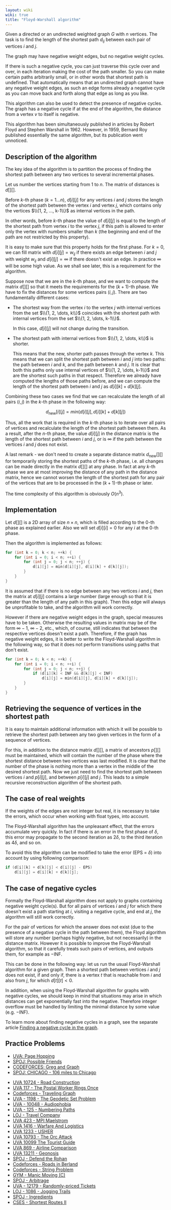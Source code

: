 ```yaml
---
layout: wiki
wiki: true
title: "Floyd-Warshall algorithm"
---
```



Given a directed or an undirected weighted graph $G$ with $n$ vertices.
The task is to find the length of the shortest path $d_{ij}$ between each pair of vertices $i$ and $j$.

The graph may have negative weight edges, but no negative weight cycles.

If there is such a negative cycle, you can just traverse this cycle over and over, in each iteration making the cost of the path smaller.
So you can make certain paths arbitrarily small, or in other words that shortest path is undefined.
That automatically means that an undirected graph cannot have any negative weight edges, as such an edge forms already a negative cycle as you can move back and forth along that edge as long as you like.

This algorithm can also be used to detect the presence of negative cycles.
The graph has a negative cycle if at the end of the algorithm, the distance from a vertex $v$ to itself is negative.

This algorithm has been simultaneously published in articles by Robert Floyd and Stephen Warshall in 1962.
However, in 1959, Bernard Roy published essentially the same algorithm, but its publication went unnoticed.

## Description of the algorithm

The key idea of the algorithm is to partition the process of finding the shortest path between any two vertices to several incremental phases.

Let us number the vertices starting from 1 to $n$.
The matrix of distances is $d[ ][ ]$.

Before $k$-th phase ($k = 1 \dots n$), $d[i][j]$ for any vertices $i$ and $j$ stores the length of the shortest path between the vertex $i$ and vertex $j$, which contains only the vertices $\\{1, 2, ..., k-1\\}$ as internal vertices in the path.

In other words, before $k$-th phase the value of $d[i][j]$ is equal to the length of the shortest path from vertex $i$ to the vertex $j$, if this path is allowed to enter only the vertex with numbers smaller than $k$ (the beginning and end of the path are not restricted by this property).

It is easy to make sure that this property holds for the first phase. For $k = 0$, we can fill matrix with $d[i][j] = w_{i j}$ if there exists an edge between $i$ and $j$ with weight $w_{i j}$ and $d[i][j] = \infty$ if there doesn't exist an edge.
In practice $\infty$ will be some high value.
As we shall see later, this is a requirement for the algorithm.

Suppose now that we are in the $k$-th phase, and we want to compute the matrix $d[ ][ ]$ so that it meets the requirements for the $(k + 1)$-th phase.
We have to fix the distances for some vertices pairs $(i, j)$.
There are two fundamentally different cases:

*   The shortest way from the vertex $i$ to the vertex $j$ with internal vertices from the set $\\{1, 2, \dots, k\\}$ coincides with the shortest path with internal vertices from the set $\\{1, 2, \dots, k-1\\}$.

    In this case, $d[i][j]$ will not change during the transition.

*   The shortest path with internal vertices from $\\{1, 2, \dots, k\\}$ is shorter.

    This means that the new, shorter path passes through the vertex $k$.
    This means that we can split the shortest path between $i$ and $j$ into two paths:
    the path between $i$ and $k$, and the path between $k$ and $j$.
    It is clear that both this paths only use internal vertices of $\\{1, 2, \dots, k-1\\}$ and are the shortest such paths in that respect.
    Therefore we already have computed the lengths of those paths before, and we can compute the length of the shortest path between $i$ and $j$ as $d[i][k] + d[k][j]$.

Combining these two cases we find that we can recalculate the length of all pairs $(i, j)$ in the $k$-th phase in the following way:

$$d_{\text{new}}[i][j] = min(d[i][j], d[i][k] + d[k][j])$$

Thus, all the work that is required in the $k$-th phase is to iterate over all pairs of vertices and recalculate the length of the shortest path between them.
As a result, after the $n$-th phase, the value $d[i][j]$ in the distance matrix is the length of the shortest path between $i$ and $j$, or is $\infty$ if the path between the vertices $i$ and $j$ does not exist.

A last remark - we don't need to create a separate distance matrix $d_{\text{new}}[ ][ ]$ for temporarily storing the shortest paths of the $k$-th phase, i.e. all changes can be made directly in the matrix $d[ ][ ]$ at any phase.
In fact at any $k$-th phase we are at most improving the distance of any path in the distance matrix, hence we cannot worsen the length of the shortest path for any pair of the vertices that are to be processed in the $(k+1)$-th phase or later.

The time complexity of this algorithm is obviously $O(n^3)$.

## Implementation

Let $d[][]$ is a 2D array of size $n \times n$, which is filled according to the $0$-th phase as explained earlier.
Also we will set $d[i][i] = 0$ for any $i$ at the $0$-th phase.

Then the algorithm is implemented as follows:

```cpp
for (int k = 0; k < n; ++k) {
    for (int i = 0; i < n; ++i) {
        for (int j = 0; j < n; ++j) {
            d[i][j] = min(d[i][j], d[i][k] + d[k][j]); 
        }
    }
}
```

It is assumed that if there is no edge between any two vertices $i$ and $j$, then the matrix at $d[i][j]$ contains a large number (large enough so that it is greater than the length of any path in this graph).
Then this edge will always be unprofitable to take, and the algorithm will work correctly.

However if there are negative weight edges in the graph, special measures have to be taken.
Otherwise the resulting values in matrix may be of the form $\infty - 1$,  $\infty - 2$, etc., which, of course, still indicates that between the respective vertices doesn't exist a path.
Therefore, if the graph has negative weight edges, it is better to write the Floyd-Warshall algorithm in the following way, so that it does not perform transitions using paths that don't exist.

```cpp
for (int k = 0; k < n; ++k) {
    for (int i = 0; i < n; ++i) {
        for (int j = 0; j < n; ++j) {
            if (d[i][k] < INF && d[k][j] < INF)
                d[i][j] = min(d[i][j], d[i][k] + d[k][j]); 
        }
    }
}
```

## Retrieving the sequence of vertices in the shortest path

It is easy to maintain additional information with which it will be possible to retrieve the shortest path between any two given vertices in the form of a sequence of vertices.

For this, in addition to the distance matrix $d[ ][ ]$, a matrix of ancestors $p[ ][ ]$ must be maintained, which will contain the number of the phase where the shortest distance between two vertices was last modified.
It is clear that the number of the phase is nothing more than a vertex in the middle of the desired shortest path.
Now we just need to find the shortest path between vertices $i$ and $p[i][j]$, and between $p[i][j]$ and $j$.
This leads to a simple recursive reconstruction algorithm of the shortest path.

## The case of real weights

If the weights of the edges are not integer but real, it is necessary to take the errors, which occur when working with float types, into account.

The Floyd-Warshall algorithm has the unpleasant effect, that the errors accumulate very quickly.
In fact if there is an error in the first phase of $\delta$, this error may propagate to the second iteration as $2 \delta$, to the third iteration as $4 \delta$, and so on.

To avoid this the algorithm can be modified to take the error (EPS = $\delta$) into account by using following comparison:

```cpp
if (d[i][k] + d[k][j] < d[i][j] - EPS)
    d[i][j] = d[i][k] + d[k][j]; 
```

## The case of negative cycles

Formally the Floyd-Warshall algorithm does not apply to graphs containing negative weight cycle(s).
But for all pairs of vertices $i$ and $j$ for which there doesn't exist a path starting at $i$, visiting a negative cycle, and end at $j$,  the algorithm will still work correctly.

For the pair of vertices for which the answer does not exist (due to the presence of a negative cycle in the path between them), the Floyd algorithm will store any number (perhaps highly negative, but not necessarily) in the distance matrix.
However it is possible to improve the Floyd-Warshall algorithm, so that it carefully treats such pairs of vertices, and outputs them, for example as $-\text{INF}$.

This can be done in the following way:
let us run the usual Floyd-Warshall algorithm for a given graph.
Then a shortest path between vertices $i$ and $j$ does not exist, if and only if, there is a vertex $t$ that is reachable from $i$ and also from $j$, for which $d[t][t] < 0$.

In addition, when using the Floyd-Warshall algorithm for graphs with negative cycles, we should keep in mind that situations may arise in which distances can get exponentially fast into the negative.
Therefore integer overflow must be handled by limiting the minimal distance by some value (e.g. $-\text{INF}$).

To learn more about finding negative cycles in a graph, see the separate article [Finding a negative cycle in the graph](../graph/finding-negative-cycle-in-graph).

## Practice Problems
 - [UVA: Page Hopping](https://uva.onlinejudge.org/index.php?option=onlinejudge&page=show_problem&problem=762)
 - [SPOJ: Possible Friends](http://www.spoj.com/problems/SOCIALNE/)
 - [CODEFORCES: Greg and Graph](http://codeforces.com/problemset/problem/295/B)
 - [SPOJ: CHICAGO - 106 miles to Chicago](http://www.spoj.com/problems/CHICAGO/)
 * [UVA 10724 - Road Construction](https://uva.onlinejudge.org/index.php?option=onlinejudge&page=show_problem&problem=1665)
 * [UVA  117 - The Postal Worker Rings Once](https://uva.onlinejudge.org/index.php?option=onlinejudge&page=show_problem&problem=53)
 * [Codeforces - Traveling Graph](http://codeforces.com/problemset/problem/21/D)
 * [UVA - 1198 - The Geodetic Set Problem](https://uva.onlinejudge.org/index.php?option=onlinejudge&page=show_problem&problem=3639)
 * [UVA - 10048 - Audiophobia](https://uva.onlinejudge.org/index.php?option=com_onlinejudge&Itemid=8&page=show_problem&problem=989)
 * [UVA - 125 - Numbering Paths](https://uva.onlinejudge.org/index.php?option=onlinejudge&page=show_problem&problem=61)
 * [LOJ - Travel Company](http://lightoj.com/volume_showproblem.php?problem=1221)
 * [UVA 423 - MPI Maelstrom](https://uva.onlinejudge.org/index.php?option=com_onlinejudge&Itemid=8&page=show_problem&problem=364)
 * [UVA 1416 - Warfare And Logistics](https://uva.onlinejudge.org/index.php?option=com_onlinejudge&Itemid=8&page=show_problem&problem=4162)
 * [UVA 1233 - USHER](https://uva.onlinejudge.org/index.php?option=com_onlinejudge&Itemid=8&page=show_problem&problem=3674)
 * [UVA 10793 - The Orc Attack](https://uva.onlinejudge.org/index.php?option=com_onlinejudge&Itemid=8&page=show_problem&problem=1734)
 * [UVA 10099 The Tourist Guide](https://uva.onlinejudge.org/index.php?option=com_onlinejudge&Itemid=8&page=show_problem&problem=1040)
 * [UVA 869 - Airline Comparison](https://uva.onlinejudge.org/index.php?option=com_onlinejudge&Itemid=8&page=show_problem&problem=810)
 * [UVA 13211 - Geonosis](https://uva.onlinejudge.org/index.php?option=com_onlinejudge&Itemid=8&page=show_problem&problem=5134)
 * [SPOJ - Defend the Rohan](http://www.spoj.com/problems/ROHAAN/)
 * [Codeforces - Roads in Berland](http://codeforces.com/contest/25/problem/C)
 * [Codeforces - String Problem](http://codeforces.com/contest/33/problem/B)
 * [GYM - Manic Moving (C)](http://codeforces.com/gym/101223)
 * [SPOJ - Arbitrage](http://www.spoj.com/problems/ARBITRAG/)
 * [UVA - 12179 - Randomly-priced Tickets](https://uva.onlinejudge.org/index.php?option=com_onlinejudge&Itemid=8&page=show_problem&problem=3331)
 * [LOJ - 1086 - Jogging Trails](http://lightoj.com/volume_showproblem.php?problem=1086)
 * [SPOJ - Ingredients](http://www.spoj.com/problems/INGRED/)
 * [CSES - Shortest Routes II](https://cses.fi/problemset/task/1672)

